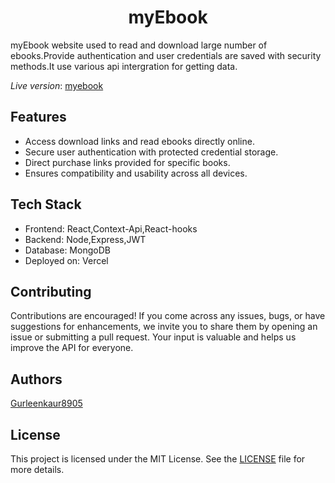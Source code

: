 
<h1 align="center">myEbook</h1>

myEbook website used to read and download large number of ebooks.Provide authentication and user credentials are saved with security methods.It use various api intergration for getting data.

*Live version*: [myebook](https://myebook.vercel.app/)

## Features

* Access download links and read ebooks directly online.
* Secure user authentication with protected credential storage.
* Direct purchase links provided for specific books.
* Ensures compatibility and usability across all devices.

## Tech Stack
* Frontend: React,Context-Api,React-hooks
* Backend: Node,Express,JWT
* Database: MongoDB
* Deployed on: Vercel

## Contributing

Contributions are encouraged! If you come across any issues, bugs, or have suggestions for enhancements, we invite you to share them by opening an issue or submitting a pull request. Your input is valuable and helps us improve the API for everyone.

## Authors

 [Gurleenkaur8905](https://github.com/Gurleenkaur8905)

## License
This project is licensed under the MIT License. See the [LICENSE](LICENSE) file for more details.
